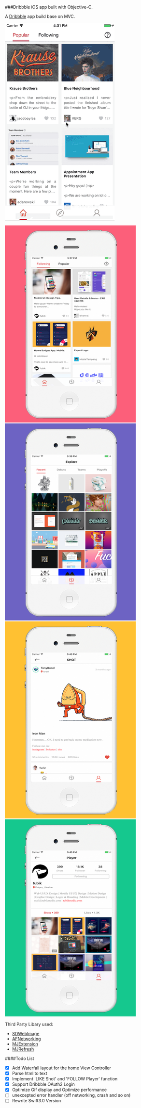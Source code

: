 ###Dribbble iOS app built with Objective-C.

A [Dribbble](http://dribbble.com) app build base on MVC.

![dribbble_app_screenshot](Screenshot/WeShotGIF.gif)

![home page](Screenshot/1.png)
![explore page](Screenshot/2.png)
![detail page](Screenshot/3.png)
![detail page](Screenshot/4.png)


Third Party Libary used:
- [SDWebImage](https://github.com/rs/SDWebImage)
- [AFNetworking](https://github.com/AFNetworking/AFNetworking)
- [MJExtension](https://github.com/CoderMJLee/MJExtension)
- [MJRefresh](https://github.com/CoderMJLee/MJRefresh)


####Todo List
- [x] Add Waterfall layout for the home View Controller
- [x] Parse html to text
- [x] Implement 'LIKE Shot' and 'FOLLOW Player' function 
- [x] Support Dribbble OAuth2 Login
- [x] Optimize Gif display and Optimize performance
- [ ] unexcepted error handler (off networking, crash and so on)
- [ ] Rewrite Swift3.0 Version

